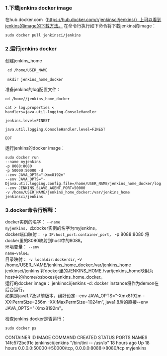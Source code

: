 ### 1.下载jenkins docker image
在hub.docker.com（https://hub.docker.com/r/jenkinsci/jenkins/）上可以看到jenkins的image的下载方法。
在命令行执行如下命令将下载jenkins的image：
<pre><code>sudo docker pull jenkinsci/jenkins</code></pre>
 
### 2.运行jenkins docker
创建jenkins_home
<pre><code> cd /home/USER_NAME</code><br>
<code> mkdir jenkins_home_docker</code></pre> 

准备jenkins的log配置文件：
<pre><code>cd /home/<USER_NAME>/jenkins_home_docker</code><br></pre>
<pre><code>cat > log.properties <<EOF <br>
handlers=java.util.logging.ConsoleHandler<br>
jenkins.level=FINEST<br>
java.util.logging.ConsoleHandler.level=FINEST<br>
EOF</code></pre>
 
运行jenkins的docker image：
<pre><code>sudo docker run 
--name myjenkins 
-p 8088:8080 
-p 50000:50000 -d 
--env JAVA_OPTS="-Xmx8192m" 
--env JAVA_OPTS="-Djava.util.logging.config.file=/home/USER_NAME/jenkins_home_docker/log.properties" 
--env JENKINS_SLAVE_AGENT_PORT=50000 
-v /home/USER_NAME/jenkins_home_docker:/var/jenkins_home  jenkinsci/jenkins</code></pre>
 
### 3.docker命令行解释：
docker实例的名字： <code>--name myjenkins</code>，此docker实例的名字为myjenkins。<br>
docker端口映射： <code>-p IP:host_port:container_port</code>， -p 8088:8080 将docker里的8080映射到host中的8088。<br>
环境变量： <code>--env name=value</code>。<br>
目录映射： <code>-v localdir:dockerdir</code>, -v /home/USER_NAME/jenkins_home_docker:/var/jenkins_home  jenkinsci/jenkins
将docker里的JENKINS_HOME /var/jenkins_home映射为host中的/home/osboxes/jenkins_home_docker。<br>
运行的docker image： jenkinsci/jenkins
-d: docker instance将作为demon在后台运行。<br>
如果是java1.7及以前版本，组好设定--env  JAVA_OPTS=”-Xmx8192m -XX:PermSize=256m -XX:MaxPermSize=1024m”, java1.8后的直接--env JAVA_OPTS="-Xmx8192m"。<br>
 
检查jenkins docker是否运行：
<pre><code>sudo docker ps</code></pre>
CONTAINER ID IMAGE COMMAND CREATED STATUS PORTS NAMES
14fc572bc91c jenkinsci/jenkins "/bin/tini -- /usr/lo" 18 hours ago Up 18 hours 0.0.0.0:50000->50000/tcp, 0.0.0.0:8088->8080/tcp myjenkins
